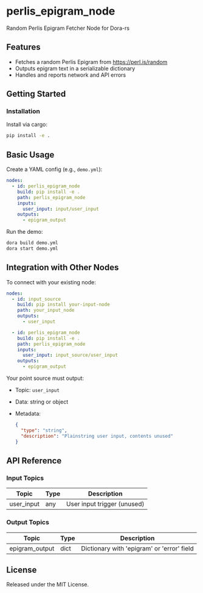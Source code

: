 # perlis_epigram_node

Random Perlis Epigram Fetcher Node for Dora-rs

## Features
- Fetches a random Perlis Epigram from https://perl.is/random
- Outputs epigram text in a serializable dictionary
- Handles and reports network and API errors

## Getting Started

### Installation
Install via cargo:
```bash
pip install -e .
```

## Basic Usage

Create a YAML config (e.g., `demo.yml`):

```yaml
nodes:
  - id: perlis_epigram_node
    build: pip install -e .
    path: perlis_epigram_node
    inputs:
      user_input: input/user_input
    outputs:
      - epigram_output
```

Run the demo:

```bash
dora build demo.yml
dora start demo.yml
```

## Integration with Other Nodes

To connect with your existing node:

```yaml
nodes:
  - id: input_source
    build: pip install your-input-node
    path: your_input_node
    outputs:
      - user_input

  - id: perlis_epigram_node
    build: pip install -e .
    path: perlis_epigram_node
    inputs:
      user_input: input_source/user_input
    outputs:
      - epigram_output
```

Your point source must output:

* Topic: `user_input`
* Data: string or object
* Metadata:

  ```json
  {
    "type": "string",
    "description": "Plainstring user input, contents unused"
  }
  ```

## API Reference

### Input Topics

| Topic        | Type   | Description               |
| ------------ | ------ | ------------------------- |
| user_input   | any    | User input trigger (unused) |

### Output Topics

| Topic           | Type         | Description                                   |
| --------------- | ------------ | --------------------------------------------- |
| epigram_output  | dict         | Dictionary with 'epigram' or 'error' field     |

## License

Released under the MIT License.
